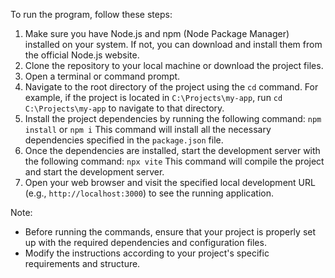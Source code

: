 To run the program, follow these steps:
1. Make sure you have Node.js and npm (Node Package Manager) installed on your system. If not, you can download and install them from the official Node.js website.
2. Clone the repository to your local machine or download the project files.
3. Open a terminal or command prompt.
4. Navigate to the root directory of the project using the `cd` command. For example, if the project is located in `C:\Projects\my-app`, run `cd C:\Projects\my-app` to navigate to that directory.
5. Install the project dependencies by running the following command: `npm install` or `npm i`
   This command will install all the necessary dependencies specified in the `package.json` file.
6. Once the dependencies are installed, start the development server with the following command: `npx vite`
   This command will compile the project and start the development server.
7. Open your web browser and visit the specified local development URL (e.g., `http://localhost:3000`) to see the running application.

Note: 
- Before running the commands, ensure that your project is properly set up with the required dependencies and configuration files. 
- Modify the instructions according to your project's specific requirements and structure.
